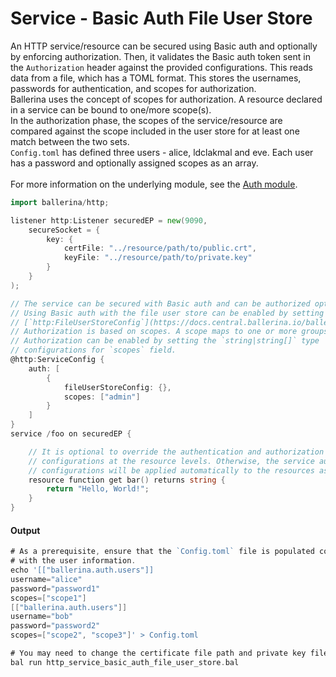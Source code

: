 # Service - Basic Auth File User Store

 An HTTP service/resource can be secured using Basic auth and optionally by
 enforcing authorization. Then, it validates the Basic auth token sent in the
 `Authorization` header against the provided configurations. This reads data
 from a file, which has a TOML format. This stores the usernames, passwords
 for authentication, and scopes for authorization.<br/>
 Ballerina uses the concept of scopes for authorization. A resource declared
 in a service can be bound to one/more scope(s).<br/>
 In the authorization phase, the scopes of the service/resource are compared
 against the scope included in the user store for at least one match between
 the two sets.<br/>
 `Config.toml` has defined three users - alice, ldclakmal and eve. Each user has a
 password and optionally assigned scopes as an array.<br/><br/>
 For more information on the underlying module,
 see the [Auth module](https:docs.central.ballerina.io/ballerina/auth/latest/).

```go
import ballerina/http;

listener http:Listener securedEP = new(9090,
    secureSocket = {
        key: {
            certFile: "../resource/path/to/public.crt",
            keyFile: "../resource/path/to/private.key"
        }
    }
);

// The service can be secured with Basic auth and can be authorized optionally.
// Using Basic auth with the file user store can be enabled by setting the
// [`http:FileUserStoreConfig`](https://docs.central.ballerina.io/ballerina/http/latest/records/FileUserStoreConfig) configurations.
// Authorization is based on scopes. A scope maps to one or more groups.
// Authorization can be enabled by setting the `string|string[]` type
// configurations for `scopes` field.
@http:ServiceConfig {
    auth: [
        {
            fileUserStoreConfig: {},
            scopes: ["admin"]
        }
    ]
}
service /foo on securedEP {

    // It is optional to override the authentication and authorization
    // configurations at the resource levels. Otherwise, the service auth
    // configurations will be applied automatically to the resources as well.
    resource function get bar() returns string {
        return "Hello, World!";
    }
}
```

#### Output

```go
# As a prerequisite, ensure that the `Config.toml` file is populated correctly
# with the user information.
echo '[["ballerina.auth.users"]]
username="alice"
password="password1"
scopes=["scope1"]
[["ballerina.auth.users"]]
username="bob"
password="password2"
scopes=["scope2", "scope3"]' > Config.toml

# You may need to change the certificate file path and private key file path.
bal run http_service_basic_auth_file_user_store.bal
```